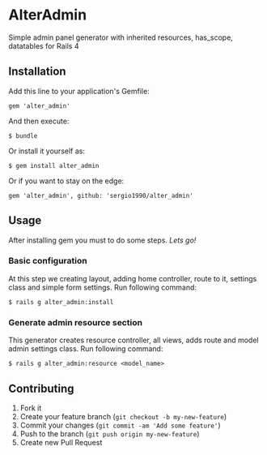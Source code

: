 # AlterAdmin

Simple admin panel generator with inherited resources, has_scope, datatables for Rails 4

## Installation

Add this line to your application's Gemfile:

    gem 'alter_admin'

And then execute:

    $ bundle

Or install it yourself as:

    $ gem install alter_admin

Or if you want to stay on the edge:

    gem 'alter_admin', github: 'sergio1990/alter_admin'

## Usage

After installing gem you must to do some steps. _Lets go!_

### Basic configuration

At this step we creating layout, adding home controller, route to it, settings class and simple form settings.
Run following command:

    $ rails g alter_admin:install

### Generate admin resource section

This generator creates resource controller, all views, adds route and model admin settings class.
Run following command:

    $ rails g alter_admin:resource <model_name>

## Contributing

1. Fork it
2. Create your feature branch (`git checkout -b my-new-feature`)
3. Commit your changes (`git commit -am 'Add some feature'`)
4. Push to the branch (`git push origin my-new-feature`)
5. Create new Pull Request
